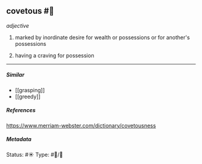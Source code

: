 ## covetous  #🧠 

_adjective_

1. marked by inordinate desire for wealth or possessions or for another's possessions

2. having a craving for possession

___
##### Similar
-   [[grasping]]
-   [[greedy]]

##### References 
https://www.merriam-webster.com/dictionary/covetousness

##### Metadata
Status: #☀️ 
Type: #🔵/💬 